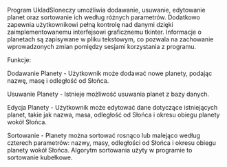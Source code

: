 Program UkladSloneczy umożliwia dodawanie, usuwanie, edytowanie planet oraz sortowanie ich według różnych parametrów. 
Dodatkowo zapewnia użytkownikowi pełną kontrolę nad danymi dzięki zaimplementowanemu interfejsowi graficznemu tkinter.
Informacje o planetach są zapisywane w pliku tekstowym, co pozwala na zachowanie wprowadzonych zmian pomiędzy sesjami korzystania z programu.

Funkcje:

Dodawanie Planety - Użytkownik może dodawać nowe planety, podając nazwę, masę i odległość od Słońca.

Usuwanie Planety - Istnieje możliwość usuwania planet z bazy danych.

Edycja Planety - Użytkownik może edytować dane dotyczące istniejących planet, takie jak nazwa, masa, odległość od Słońca i okresu obiegu planety wokół Słońca.

Sortowanie - Planety można sortować rosnąco lub malejąco według czterech parametrów: nazwy, masy, odległości od Słońca i okresu obiegu planety wokół Słońca.
Algorytm sortowania użyty w programie to sortowanie kubełkowe.

